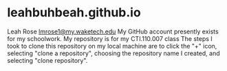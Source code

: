 # leahbuhbeah.github.io
Leah Rose lmrose1@my.waketech.edu
My GitHub account presently exists for my schoolwork.
My repository is for my CTI.110.007 class
The steps I took to clone this repository on my local machine are to click the "+" icon, selecting "clone a repository", choosing the repository name I created, and selecting "clone repository".